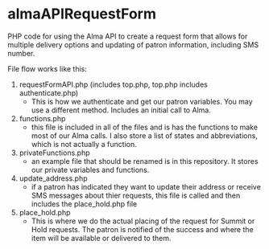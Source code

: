 # almaAPIRequestForm
PHP code for using the Alma API to create a request form that allows for multiple delivery options and updating of patron information, including SMS number.

File flow works like this:
1. requestFormAPI.php (includes top.php, top.php includes authenticate.php)
	- This is how we authenticate and get our patron variables. You may use a different method. Includes an initial call to Alma.
2. functions.php
	- this file is included in all of the files and is has the functions to make most of our Alma calls. I also store a list of states and abbreviations, which is not actually a function.
3. privateFunctions.php
	- an example file that should be renamed is in this repository. It stores our private variables and functions.
4. update_address.php
	- if a patron has indicated they want to update their address or receive SMS messages about thier requests, this file is called and then includes the place_hold.php file
5. place_hold.php
	- This is where we do the actual placing of the request for Summit or Hold requests. The patron is notified of the success and where the item will be available or delivered to them.
